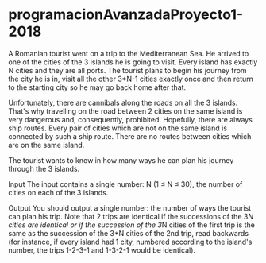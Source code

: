 # programacionAvanzadaProyecto1-2018

A Romanian tourist went on a trip to the Mediterranean Sea. He arrived to one of the cities of the 3 islands he is going to visit. Every island has exactly N cities and they are all ports. The tourist plans to begin his journey from the city he is in, visit all the other 3*N-1 cities exactly once and then return to the starting city so he may go back home after that.

Unfortunately, there are cannibals along the roads on all the 3 islands. That's why travelling on the road between 2 cities on the same island is very dangerous and, consequently, prohibited. Hopefully, there are always ship routes. Every pair of cities which are not on the same island is connected by such a ship route. There are no routes between cities which are on the same island.

The tourist wants to know in how many ways he can plan his journey through the 3 islands.

Input
The input contains a single number: N (1 ≤ N ≤ 30), the number of cities on each of the 3 islands.

Output
You should output a single number: the number of ways the tourist can plan his trip. Note that 2 trips are identical if the successions of the 3*N cities are identical or if the succession of the 3*N cities of the first trip is the same as the succession of the 3*N cities of the 2nd trip, read backwards (for instance, if every island had 1 city, numbered according to the island's number, the trips 1-2-3-1 and 1-3-2-1 would be identical).


